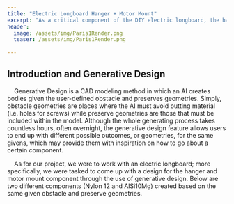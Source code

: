 ```yaml
---
title: "Electric Longboard Hanger + Motor Mount"
excerpt: "As a critical component of the DIY electric longboard, the hanger and motor mount was created mostly through the use of generative design, and it was created while keeping in mind the various forces that may destroy it."
header:
  image: /assets/img/Paris1Render.png
  teaser: /assets/img/Paris1Render.png
   
---
```

## Introduction and Generative Design
&nbsp;&nbsp;&nbsp;&nbsp;Generative Design is a CAD modeling method in which an AI creates bodies given the user-defined obstacle and preserves geometries. Simply, obstacle geometries are places where the AI must avoid putting material (i.e. holes for screws) while preserve geometries are those that must be included within the model. Although the whole generating process takes countless hours, often overnight, the generative design feature allows users to end up with different possible outcomes, or geometries, for the same givens, which may provide them with inspiration on how to go about a certain component. 

&nbsp;&nbsp;&nbsp;&nbsp;As for our project, we were to work with an electric longboard; more specifically, we were tasked to come up with a design for the hanger and motor mount component through the use of generative design. Below are two different components (Nylon 12 and AlSi10Mg) created based on the same given obstacle and preserve geometries.
